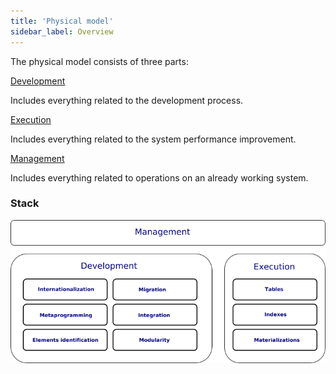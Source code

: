 ```yaml
---
title: 'Physical model'
sidebar_label: Overview
---
```


The physical model consists of three parts: 

[Development](Development.md)

Includes everything related to the development process.

[Execution](Execution.md)

Includes everything related to the system performance improvement.

[Management](Management.md)

Includes everything related to operations on an already working system.

### Stack


![](download/temp/svgout7741212016876622307.png)
